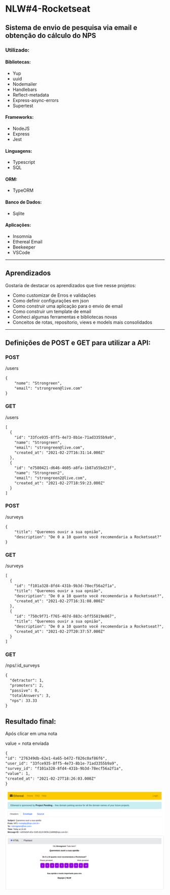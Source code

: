 # NLW#4-Rocketseat

## Sistema de envio de pesquisa via email e obtenção do cálculo do NPS

### Utilizado:

<p align="left" >
	
#### Bibliotecas:
- Yup
- uuid
- Nodemailer
- Handlebars
- Reflect-metadata
- Express-async-errors
- Supertest

</p>

<p align="right" >

#### Frameworks:
- NodeJS
- Express
- Jest

</p>
<p align="right" >

#### Linguagens:
- Typescript
- SQL

#### ORM:
- TypeORM
 
#### Banco de Dados:
- Sqlite

</p>
 <p align="right" >
 
#### Aplicações:
- Insomnia
- Ethereal Email
- Beekeeper
- VSCode
</p>
<hr />

## Aprendizados

Gostaria de destacar os aprendizados que tive nesse projetos:
- Como customizar de Erros e validações
- Como definir configurações em json
- Como construir uma aplicação para o envio de email
- Como construir um template de email
- Conheci algumas ferramentas e bibliotecas novas
- Conceitos de rotas, repositorio, views e models mais consolidados

<hr />

## Definições de POST e GET para utilizar a API:

### POST
/users

```
{
	"nome": "Strongreen",
	"email": "strongreen@live.com"
}
```

### GET
/users

```
[
  {
    "id": "33fce935-8ff5-4e73-8b1e-71ad3355b9a9",
    "name": "Strongreen",
    "email": "strongreen@live.com",
    "created_at": "2021-02-27T16:31:14.000Z"
  },
  {
    "id": "e7580421-d646-4605-a8fa-1b87a55bd23f",
    "name": "Strongreen2",
    "email": "strongreen2@live.com",
    "created_at": "2021-02-27T18:59:23.000Z"
  }
]
```

### POST
/surveys

```
{
	"title": "Queremos ouvir a sua opnião",
	"description": "De 0 a 10 quanto você recomendaria a Rocketseat?"
}
```

### GET
/surveys

```
[
  {
    "id": "f101a328-8fd4-431b-9b3d-78ecf56a2f1a",
    "title": "Queremos ouvir a sua opnião",
    "description": "De 0 a 10 quanto você recomendaria a Rocketseat?",
    "created_at": "2021-02-27T16:31:08.000Z"
  },
  {
    "id": "750c9f71-f765-467d-883c-bff55819e867",
    "title": "Queremos ouvir a sua opnião",
    "description": "De 0 a 10 quanto você recomendaria a Rocketseat?",
    "created_at": "2021-02-27T20:37:57.000Z"
  }
]
```
### GET
/nps/:id_surveys

```
{
  "detractor": 1,
  "promoters": 2,
  "passive": 0,
  "totalAnswers": 3,
  "nps": 33.33
}
```

## Resultado final:

Após clicar em uma nota

value = nota enviada
```
{
"id": "276349db-62e1-4a65-b472-f826c0af86f6",
"user_id": "33fce935-8ff5-4e73-8b1e-71ad3355b9a9",
"survey_id": "f101a328-8fd4-431b-9b3d-78ecf56a2f1a",
"value": 1,
"created_at": "2021-02-27T18:26:03.000Z"
}

```

<img src="https://github.com/Strongreen/NLW4-Rocketseat-Fevereiro/blob/main/resultado_final.png" alt="imagem do projeto final"/>





